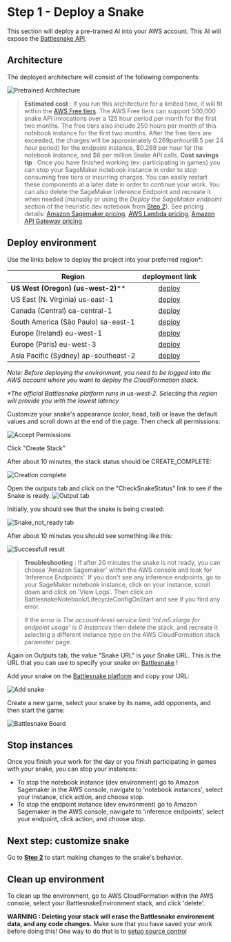 # Step 1 - Deploy a Snake

This section will deploy a pre-trained AI into your AWS account. This AI will expose the [Battlesnake API](https://docs.battlesnake.com/snake-api).

## Architecture

The deployed architecture will consist of the following components:

![Pretrained Architecture](images/ArchitectureSagemakerBattlesnake.png "Pretrained Architecture")

> __Estimated cost__ : If you run this architecture for a limited time, it will fit within the [AWS Free tiers](https://aws.amazon.com/free/). The AWS Free tiers can support 500,000 snake API invocations over a 125 hour period per month for the first two months. The free tiers also include 250 hours per month of this notebook instance for the first two months.
> After the free tiers are exceeded, the charges will be approximately $0.269 per hour ($6.5 per 24 hour period) for the endpoint instance, $0.269 per hour for the notebook instance, and $6 per million Snake API calls.
> __Cost savings tip__ : Once you have finished working (ex: participating in games) you can stop your SageMaker notebook instance in order to stop consuming free tiers or incurring charges. You can easily restart these components at a later date in order to continue your work. You can also delete the SageMaker Inference Endpoint and recreate it when needed (manually or using the _Deploy the SageMaker endpoint_ section of the heuristic dev notebook from [Step 2](UpdateHeuristicsAndDeploy.md)).
> See pricing details: [Amazon Sagemaker pricing](https://aws.amazon.com/sagemaker/pricing/), [AWS Lambda pricing](https://aws.amazon.com/lambda/pricing/), [Amazon API Gateway pricing](https://aws.amazon.com/api-gateway/pricing/)

## Deploy environment

Use the links below to deploy the project into your preferred region\*:

| Region        | deployment link |
| ------------- | :-------------:|
| __US West (Oregon) (us-west-2)__**      | [deploy](https://us-west-2.console.aws.amazon.com/cloudformation/home?region=us-west-2#/stacks/create/review?templateURL=https://battlesnake-aws-us-west-2.s3.us-west-2.amazonaws.com/cloudformation/deploy-battlesnake-endpoint.yaml&stackName=BattlesnakeEnvironment) |
| US East (N. Virginia) us-east-1     | [deploy](https://us-east-1.console.aws.amazon.com/cloudformation/home?region=us-east-1#/stacks/create/review?templateURL=https://battlesnake-aws-us-east-1.s3.us-east-1.amazonaws.com/cloudformation/deploy-battlesnake-endpoint.yaml&stackName=BattlesnakeEnvironment) |
| Canada (Central) ca-central-1     | [deploy](https://ca-central-1.console.aws.amazon.com/cloudformation/home?region=ca-central-1#/stacks/create/review?templateURL=https://battlesnake-aws-ca-central-1.s3.ca-central-1.amazonaws.com/cloudformation/deploy-battlesnake-endpoint.yaml&stackName=BattlesnakeEnvironment) |
| South America (São Paulo) sa-east-1     | [deploy](https://sa-east-1.console.aws.amazon.com/cloudformation/home?region=sa-east-1#/stacks/create/review?templateURL=https://battlesnake-aws-sa-east-1.s3.sa-east-1.amazonaws.com/cloudformation/deploy-battlesnake-endpoint.yaml&stackName=BattlesnakeEnvironment) |
| Europe (Ireland) eu-west-1     | [deploy](https://eu-west-1.console.aws.amazon.com/cloudformation/home?region=eu-west-1#/stacks/create/review?templateURL=https://battlesnake-aws-eu-west-1.s3.eu-west-1.amazonaws.com/cloudformation/deploy-battlesnake-endpoint.yaml&stackName=BattlesnakeEnvironment) |
| Europe (Paris) eu-west-3     | [deploy](https://eu-west-3.console.aws.amazon.com/cloudformation/home?region=eu-west-3#/stacks/create/review?templateURL=https://battlesnake-aws-eu-west-3.s3.eu-west-3.amazonaws.com/cloudformation/deploy-battlesnake-endpoint.yaml&stackName=BattlesnakeEnvironment) |
| Asia Pacific (Sydney) ap-southeast-2    | [deploy](https://ap-southeast-2.console.aws.amazon.com/cloudformation/home?region=ap-southeast-2#/stacks/create/review?templateURL=https://battlesnake-aws-ap-southeast-2.s3.ap-southeast-2.amazonaws.com/cloudformation/deploy-battlesnake-endpoint.yaml&stackName=BattlesnakeEnvironment) |

_Note: Before deploying the environment, you need to be logged into the AWS account where you want to deploy the CloudFormation stack._

_\*The official Battlesnake platform runs in us-west-2. Selecting this region will provide you with the lowest latency_

Customize your snake's appearance (color, head, tail) or leave the default values and scroll down at the end of the page. Then check all permissions:

![Accept Permissions](images/create-stack.png "Permission checkboxes")

Click "Create Stack"

After about 10 minutes, the stack status should be CREATE_COMPLETE:

![Creation complete](images/create-complete.png "Creation complete")

Open the outputs tab and click on the "CheckSnakeStatus" link to see if the Snake is ready.
![Output tab](images/outputs.png "Output tab")

Initially, you should see that the snake is being created:

![Snake_not_ready tab](images/Snake_not_ready.png "Snake_not_ready tab")

After about 10 minutes you should see something like this:

![Successfull result](images/working.png "Result")

> __Troubleshooting__ : If after 20 minutes the snake is not ready, you can choose 'Amazon Sagemaker' within the AWS console and look for 'Inference Endpoints'. If you don't see any inference endpoints, go to your SageMaker notebook instance, click on your instance, scroll down and click on 'View Logs'. Then click on BattlesnakeNotebook/LifecycleConfigOnStart and see if you find any error.

> If the error is _The account-level service limit 'ml.m5.xlarge for endpoint usage' is 0 Instances_ then delete the stack, and recreate it selecting a different instance type on the AWS CloudFormation stack parameter page.

Again on Outputs tab, the value "Snake URL" is your Snake URL. This is the URL that you can use to specify your snake on [Battlesnake](https://play.battlesnake.com/) !

Add your snake on the [Battlesnake platform](https://play.battlesnake.com/) and copy your URL:

![Add snake](images/addsnake.png "Add snake")

Create a new game, select your snake by its name, add opponents, and then start the game:

![Battlesnake Board](images/game.png "Battlesnake Board")

## Stop instances

Once you finish your work for the day or you finish participating in games with your snake, you can stop your instances:

* To stop the notebook instance (dev environment) go to Amazon Sagemaker in the AWS console, navigate to 'notebook instances', select your instance, click action, and choose stop.
* To stop the endpoint instance (dev environment) go to Amazon Sagemaker in the AWS console, navigate to 'inference endpoints', select your endpoint, click action, and choose stop.

## Next step: customize snake

Go to __[Step 2](UpdateHeuristicsAndDeploy.md)__ to start making changes to the snake's behavior.

## Clean up environment

To clean up the environment, go to AWS CloudFormation within the AWS console, select your BattlesnakeEnvironment stack, and click 'delete'.

__WARNING : Deleting your stack will erase the Battlesnake environment data, and any code changes.__ Make sure that you have saved your work before doing this! One way to do that is to [setup source control](SetupSourceControl.md)
